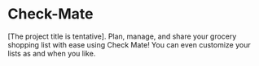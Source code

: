 # Check-Mate
[The project title is tentative]. Plan, manage, and share your grocery shopping list with ease using Check Mate! You can even customize your lists as and when you like.
